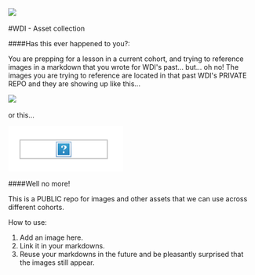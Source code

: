 <img id="icon" src="https://github.com/generalassembly/ga-ruby-on-rails-for-devs/raw/master/images/ga.png">

#WDI - Asset collection

####Has this ever happened to you?:

You are prepping for a lesson in a current cohort, and trying to reference images in a markdown that you wrote for WDI's past... but... oh no! The images you are trying to reference are located in that past WDI's PRIVATE REPO and they are showing up like this...

![](/Users/keyan/Desktop/I_love_puppies_and_candy_and_dentist_visits.jpeeg)

or this...

![](https://github.com/keyanbagheri/GA_WDI_Public_Assets/blob/master/images/unknown.png)

####Well no more!

This is a PUBLIC repo for images and other assets that we can use across different cohorts. 

How to use:

1. Add an image here.
2. Link it in your markdowns.
3. Reuse your markdowns in the future and be pleasantly surprised that the images still appear.